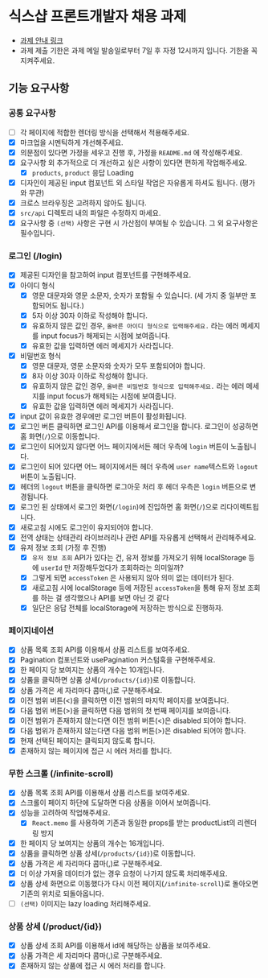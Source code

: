 # 식스샵 프론트개발자 채용 과제

- [과제 안내 링크](https://www.notion.so/sixshop/af7f8a9586b648e6ba92a8c24ff0ef66)
- 과제 제출 기한은 과제 메일 발송일로부터 7일 후 자정 12시까지 입니다. 기한을 꼭 지켜주세요.

## 기능 요구사항

### 공통 요구사항

- [ ] 각 페이지에 적합한 렌더링 방식을 선택해서 적용해주세요.
- [x] 마크업을 시멘틱하게 개선해주세요.
- [x] 의문점이 있다면 가정을 세우고 진행 후, 가정을 `README.md` 에 작성해주세요.
- [x] 요구사항 외 추가적으로 더 개선하고 싶은 사항이 있다면 편하게 작업해주세요.
  - [x] `products`, `product` 응답 Loading
- [x] 디자인이 제공된 input 컴포넌트 외 스타일 작업은 자유롭게 하셔도 됩니다. (평가와 무관)
- [x] 크로스 브라우징은 고려하지 않아도 됩니다.
- [x] `src/api` 디렉토리 내의 파일은 수정하지 마세요.
- [x] 요구사항 중 `(선택)` 사항은 구현 시 가산점이 부여될 수 있습니다. 그 외 요구사항은 필수입니다.

### 로그인 (/login)

- [x] 제공된 디자인을 참고하여 input 컴포넌트를 구현해주세요.
- [x] 아이디 형식
  - [x] 영문 대문자와 영문 소문자, 숫자가 포함될 수 있습니다. (세 가지 중 일부만 포함되어도 됩니다.)
  - [x] 5자 이상 30자 이하로 작성해야 합니다.
  - [x] 유효하지 않은 값인 경우, `올바른 아이디 형식으로 입력해주세요.` 라는 에러 메세지를 input focus가 해제되는 시점에 보여줍니다.
  - [x] 유효한 값을 입력하면 에러 메세지가 사라집니다.
- [x] 비밀번호 형식
  - [x] 영문 대문자, 영문 소문자와 숫자가 모두 포함되어야 합니다.
  - [x] 8자 이상 30자 이하로 작성해야 합니다.
  - [x] 유효하지 않은 값인 경우, `올바른 비밀번호 형식으로 입력해주세요.` 라는 에러 메세지를 input focus가 해제되는 시점에 보여줍니다.
  - [x] 유효한 값을 입력하면 에러 메세지가 사라집니다.
- [x] input 값이 유효한 경우에만 로그인 버튼이 활성화됩니다.
- [x] 로그인 버튼 클릭하면 로그인 API를 이용해서 로그인을 합니다. 로그인이 성공하면 홈 화면(`/`)으로 이동합니다.
- [x] 로그인이 되어있지 않다면 어느 페이지에서든 헤더 우측에 `login` 버튼이 노출됩니다.
- [x] 로그인이 되어 있다면 어느 페이지에서든 헤더 우측에 `user name`텍스트와 `logout` 버튼이 노출됩니다.
- [x] 헤더의 `logout` 버튼을 클릭하면 로그아웃 처리 후 헤더 우측은 `login` 버튼으로 변경됩니다.
- [x] 로그인 된 상태에서 로그인 화면(`/login`)에 진입하면 홈 화면(`/`)으로 리다이렉트됩니다.
- [x] 새로고침 시에도 로그인이 유지되어야 합니다.
- [x] 전역 상태는 상태관리 라이브러리나 관련 API를 자유롭게 선택해서 관리해주세요.
- [x] 유저 정보 조회 (가정 후 진행)
  - [x] `유저 정보 조회` API가 있다는 건, 유저 정보를 가져오기 위해 localStorage 등에 `userId` 만 저장해두었다가 조회하라는 의미일까?
  - [x] 그렇게 되면 `accessToken` 은 사용되지 않아 의미 없는 데이터가 된다.
  - [x] 새로고침 시에 localStorage 등에 저장된 `accessToken`을 통해 유저 정보 조회를 하는 걸 생각했으나 API를 보면 아닌 것 같다
  - [x] 일단은 응답 전체를 localStorage에 저장하는 방식으로 진행하자.

### 페이지네이션

- [x] 상품 목록 조회 API를 이용해서 상품 리스트를 보여주세요.
- [x] Pagination 컴포넌트와 usePagination 커스텀훅을 구현해주세요.
- [x] 한 페이지 당 보여지는 상품의 개수는 10개입니다.
- [x] 상품을 클릭하면 상품 상세(`/products/{id}`)로 이동합니다.
- [x] 상품 가격은 세 자리마다 콤마(,)로 구분해주세요.
- [x] 이전 범위 버튼(<)을 클릭하면 이전 범위의 마지막 페이지를 보여줍니다.
- [x] 다음 범위 버튼(>)을 클릭하면 다음 범위의 첫 번째 페이지를 보여줍니다.
- [x] 이전 범위가 존재하지 않는다면 이전 범위 버튼(<)은 disabled 되어야 합니다.
- [x] 다음 범위가 존재하지 않는다면 다음 범위 버튼(>)은 disabled 되어야 합니다.
- [x] 현재 선택된 페이지는 클릭되지 않도록 합니다.
- [x] 존재하지 않는 페이지에 접근 시 에러 처리를 합니다.

### 무한 스크롤 (/infinite-scroll)

- [x] 상품 목록 조회 API를 이용해서 상품 리스트를 보여주세요.
- [x] 스크롤이 페이지 하단에 도달하면 다음 상품을 이어서 보여줍니다.
- [x] 성능을 고려하여 작업해주세요.
  - [x] `React.memo` 를 사용하여 기존과 동일한 props를 받는 productList의 리렌더링 방지
- [x] 한 페이지 당 보여지는 상품의 개수는 16개입니다.
- [x] 상품을 클릭하면 상품 상세(`/products/{id}`)로 이동합니다.
- [x] 상품 가격은 세 자리마다 콤마(,)로 구분해주세요.
- [x] 더 이상 가져올 데이터가 없는 경우 요청이 나가지 않도록 처리해주세요.
- [x] 상품 상세 화면으로 이동했다가 다시 이전 페이지(`/infinite-scroll`)로 돌아오면 기존의 위치로 되돌아옵니다.
- [ ] `(선택)` 이미지는 lazy loading 처리해주세요.

### 상품 상세 (/product/{id})

- [x] 상품 상세 조회 API를 이용해서 id에 해당하는 상품을 보여주세요.
- [x] 상품 가격은 세 자리마다 콤마(,)로 구분해주세요.
- [x] 존재하지 않는 상품에 접근 시 에러 처리를 합니다.
